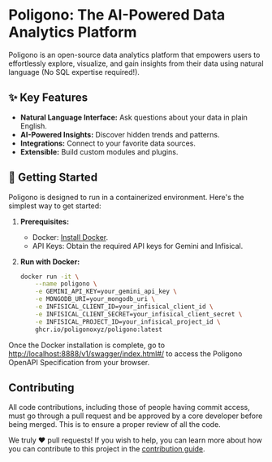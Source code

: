 <!-- ABOUT THE PROJECT -->
# Poligono: The AI-Powered Data Analytics Platform

Poligono is an open-source data analytics platform that empowers users to effortlessly explore, visualize, and gain insights from their data using natural language (No SQL expertise required!).

<!-- KEY FEATURES -->
## ✨ Key Features

* **Natural Language Interface:** Ask questions about your data in plain English.
* **AI-Powered Insights:** Discover hidden trends and patterns.
* **Integrations:** Connect to your favorite data sources.
* **Extensible:** Build custom modules and plugins.

<!-- GETTING STARTED -->
## 🚀 Getting Started

Poligono is designed to run in a containerized environment. Here's the simplest way to get started:

1. **Prerequisites:**
   * Docker: [Install Docker](https://www.docker.com/products/docker-desktop).
   * API Keys: Obtain the required API keys for Gemini and Infisical.
2. **Run with Docker:**

    ```bash
    docker run -it \
        --name poligono \
        -e GEMINI_API_KEY=your_gemini_api_key \
        -e MONGODB_URI=your_mongodb_uri \
        -e INFISICAL_CLIENT_ID=your_infisical_client_id \
        -e INFISICAL_CLIENT_SECRET=your_infisical_client_secret \
        -e INFISICAL_PROJECT_ID=your_infisical_project_id \
        ghcr.io/poligonoxyz/poligono:latest
    ```

Once the Docker installation is complete, go to [http://localhost:8888/v1/swagger/index.html#/](http://localhost:8888/v1/swagger/index.html#/) to access the Poligono OpenAPI Specification from your browser.

<!-- CONTRIBUTING -->
## Contributing

All code contributions, including those of people having commit access, must go through a pull request and be approved by a core developer before being merged. This is to ensure a proper review of all the code.

We truly ❤️ pull requests! If you wish to help, you can learn more about how you can contribute to this project in the [contribution guide](CONTRIBUTING.md).
